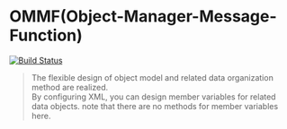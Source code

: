 # OMMF(Object-Manager-Message-Function)
[![Build Status](https://travis-ci.org/freeeyes/OMMF.svg?branch=master)](https://travis-ci.org/freeeyes/OMMF)
> The flexible design of object model and related data organization method are realized.  
> By configuring XML, you can design member variables for related data objects. note that there are no methods for member variables here.  
> 